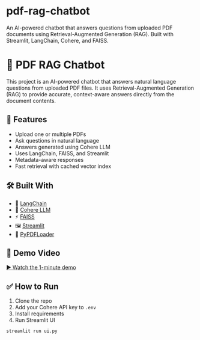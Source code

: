 # pdf-rag-chatbot
An AI-powered chatbot that answers questions from uploaded PDF documents using Retrieval-Augmented Generation (RAG). Built with Streamlit, LangChain, Cohere, and FAISS.
# 📄 PDF RAG Chatbot

This project is an AI-powered chatbot that answers natural language questions from uploaded PDF files. It uses Retrieval-Augmented Generation (RAG) to provide accurate, context-aware answers directly from the document contents.

## 🚀 Features

- Upload one or multiple PDFs
- Ask questions in natural language
- Answers generated using Cohere LLM
- Uses LangChain, FAISS, and Streamlit
- Metadata-aware responses
- Fast retrieval with cached vector index

## 🛠️ Built With

- 🧠 [LangChain](https://www.langchain.com/)
- 💬 [Cohere LLM](https://cohere.com/)
- ⚡ [FAISS](https://github.com/facebookresearch/faiss)
- 🖼️ [Streamlit](https://streamlit.io/)
- 📄 [PyPDFLoader](https://docs.langchain.com/docs/modules/data_connection/document_loaders/pdf)

## 🎥 Demo Video

[▶️ Watch the 1-minute demo](https://www.loom.com/share/5a2b36f808d94554b3478ca622de7832?sid=66bea12f-cdc4-4864-be6d-e9b2952a5c90) 


## ✅ How to Run

1. Clone the repo
2. Add your Cohere API key to `.env`
3. Install requirements
4. Run Streamlit UI

```bash
streamlit run ui.py


